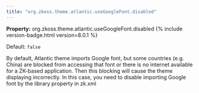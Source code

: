 ```yaml
---
title: "org.zkoss.theme.atlantic.useGoogleFont.disabled"
---
```


**Property:** org.zkoss.theme.atlantic.useGoogleFont.disabled
{% include version-badge.html version=8.0.1 %}

Default: `false`

By default, Atlantic theme imports Google font, but some countries (e.g.
China) are blocked from accessing that font or there is no internet
available for a ZK-based application. Then this blocking will cause the
theme displaying incorrectly. In this case, you need to disable
importing Google font by the library property in zk.xml

